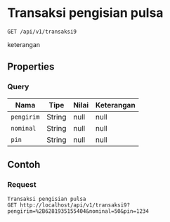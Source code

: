 # Transaksi pengisian pulsa
```http
GET /api/v1/transaksi9
```
keterangan
## Properties
### Query
Nama | Tipe | Nilai | Keterangan
--- | --- | --- | ---
<code>pengirim</code> | String | null | null
<code>nominal</code> | String | null | null
<code>pin</code> | String | null | null

## Contoh

### Request
```http
Transaksi pengisian pulsa
GET http://localhost/api/v1/transaksi9?pengirim=%2B6281935155404&nominal=50&pin=1234
```
